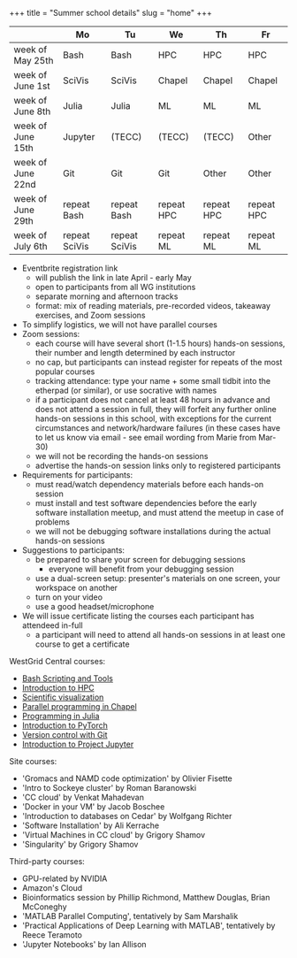 +++
title = "Summer school details"
slug = "home"
+++

| | Mo | Tu | We | Th | Fr |
| -- | -- | -- | -- | -- | -- |
week of May 25th | Bash | Bash | HPC | HPC | HPC |
week of June 1st | SciVis | SciVis | Chapel | Chapel | Chapel |
week of June 8th | Julia | Julia | ML | ML | ML |
week of June 15th | Jupyter | (TECC) | (TECC) | (TECC) | Other |
week of June 22nd | Git | Git | Git | Other | Other |
week of June 29th | repeat Bash | repeat Bash | repeat HPC | repeat HPC | repeat HPC |
week of July 6th | repeat SciVis | repeat SciVis | repeat ML | repeat ML | repeat ML |

- Eventbrite registration link
  - will publish the link in late April - early May
  - open to participants from all WG institutions
  - separate morning and afternoon tracks
  - format: mix of reading materials, pre-recorded videos, takeaway exercises, and Zoom sessions
- To simplify logistics, we will not have parallel courses
- Zoom sessions:
  - each course will have several short (1-1.5 hours) hands-on sessions, their number and length
    determined by each instructor
  - no cap, but participants can instead register for repeats of the most popular courses
  - tracking attendance: type your name + some small tidbit into the etherpad (or similar), or use socrative with names
  - if a participant does not cancel at least 48 hours in advance and does not attend a session in full,
    they will forfeit any further online hands-on sessions in this school, with exceptions for the current
    circumstances and network/hardware failures (in these cases have to let us know via email - see email
    wording from Marie from Mar-30)
  - we will not be recording the hands-on sessions
  - advertise the hands-on session links only to registered participants
- Requirements for participants:
  - must read/watch dependency materials before each hands-on session
  - must install and test software dependencies before the early software installation meetup, and must
    attend the meetup in case of problems
  - we will not be debugging software installations during the actual hands-on sessions
- Suggestions to participants:
  - be prepared to share your screen for debugging sessions
    - everyone will benefit from your debugging session
  - use a dual-screen setup: presenter's materials on one screen, your workspace on another
  - turn on your video
  - use a good headset/microphone
- We will issue certificate listing the courses each participant has attendeed in-full
  - a participant will need to attend all hands-on sessions in at least one course to get a certificate
<!--   - perhaps get in touch with Phil Richardson (he gave them out last year) -->

WestGrid Central courses:
- [Bash Scripting and Tools](../bash-menu)
- [Introduction to HPC](../hpc-menu)
- [Scientific visualization](../scivis-menu)
- [Parallel programming in Chapel](../chapel-menu)
- [Programming in Julia](../julia)
- [Introduction to PyTorch](../ml)
- [Version control with Git](../git)
- [Introduction to Project Jupyter](../jupyter)

Site courses:
- 'Gromacs and NAMD code optimization' by Olivier Fisette
- 'Intro to Sockeye cluster' by Roman Baranowski
- 'CC cloud' by Venkat Mahadevan
- 'Docker in your VM' by Jacob Boschee
- 'Introduction to databases on Cedar' by Wolfgang Richter
- 'Software Installation' by Ali Kerrache
- 'Virtual Machines in CC cloud' by Grigory Shamov
- 'Singularity' by Grigory Shamov

Third-party courses:
- GPU-related by NVIDIA
- Amazon's Cloud
- Bioinformatics session by Phillip Richmond, Matthew Douglas, Brian McConeghy
- 'MATLAB Parallel Computing', tentatively by Sam Marshalik
- 'Practical Applications of Deep Learning with MATLAB', tentatively by Reece Teramoto
- 'Jupyter Notebooks' by Ian Allison
